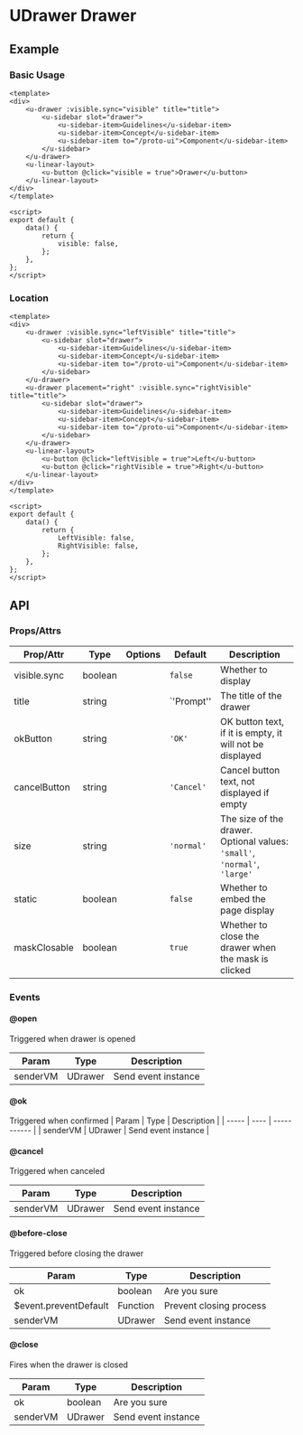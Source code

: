 <!-- The README.md is automatically generated based on api.yaml and docs/*.md for easy viewing on GitHub and NPM. If you need to modify, please view the source file -->

# UDrawer Drawer

## Example
### Basic Usage

```vue
<template>
<div>
    <u-drawer :visible.sync="visible" title="title">
        <u-sidebar slot="drawer">
            <u-sidebar-item>Guidelines</u-sidebar-item>
            <u-sidebar-item>Concept</u-sidebar-item>
            <u-sidebar-item to="/proto-ui">Component</u-sidebar-item>
        </u-sidebar>
    </u-drawer>
    <u-linear-layout>
        <u-button @click="visible = true">Drawer</u-button>
    </u-linear-layout>
</div>
</template>

<script>
export default {
    data() {
        return {
            visible: false,
        };
    },
};
</script>
```

### Location

``` vue
<template>
<div>
    <u-drawer :visible.sync="leftVisible" title="title">
        <u-sidebar slot="drawer">
            <u-sidebar-item>Guidelines</u-sidebar-item>
            <u-sidebar-item>Concept</u-sidebar-item>
            <u-sidebar-item to="/proto-ui">Component</u-sidebar-item>
        </u-sidebar>
    </u-drawer>
    <u-drawer placement="right" :visible.sync="rightVisible" title="title">
        <u-sidebar slot="drawer">
            <u-sidebar-item>Guidelines</u-sidebar-item>
            <u-sidebar-item>Concept</u-sidebar-item>
            <u-sidebar-item to="/proto-ui">Component</u-sidebar-item>
        </u-sidebar>
    </u-drawer>
    <u-linear-layout>
        <u-button @click="leftVisible = true">Left</u-button>
        <u-button @click="rightVisible = true">Right</u-button>
    </u-linear-layout>
</div>
</template>

<script>
export default {
    data() {
        return {
            LeftVisible: false,
            RightVisible: false,
        };
    },
};
</script>
```

## API
### Props/Attrs

| Prop/Attr | Type | Options | Default | Description |
| --------- | ---- | ------- | ------- | ----------- |
| visible.sync | boolean | | `false` | Whether to display |
| title | string | | `'Prompt'' | The title of the drawer |
| okButton | string | | `'OK'` | OK button text, if it is empty, it will not be displayed |
| cancelButton | string | | `'Cancel'` | Cancel button text, not displayed if empty |
| size | string | | `'normal'` | The size of the drawer. Optional values: `'small'`, `'normal'`, `'large'` |
| static | boolean | | `false` | Whether to embed the page display |
| maskClosable | boolean | | `true` | Whether to close the drawer when the mask is clicked |

### Events

#### @open

Triggered when drawer is opened

| Param | Type | Description |
| ----- | ---- | ----------- |
| senderVM | UDrawer | Send event instance |

#### @ok

Triggered when confirmed
| Param | Type | Description |
| ----- | ---- | ----------- |
| senderVM | UDrawer | Send event instance |

#### @cancel

Triggered when canceled

| Param | Type | Description |
| ----- | ---- | ----------- |
| senderVM | UDrawer | Send event instance |

#### @before-close

Triggered before closing the drawer

| Param | Type | Description |
| ----- | ---- | ----------- |
| ok | boolean | Are you sure |
| $event.preventDefault | Function | Prevent closing process |
| senderVM | UDrawer | Send event instance |

#### @close

Fires when the drawer is closed

| Param | Type | Description |
| ----- | ---- | ----------- |
| ok | boolean | Are you sure |
| senderVM | UDrawer | Send event instance |
